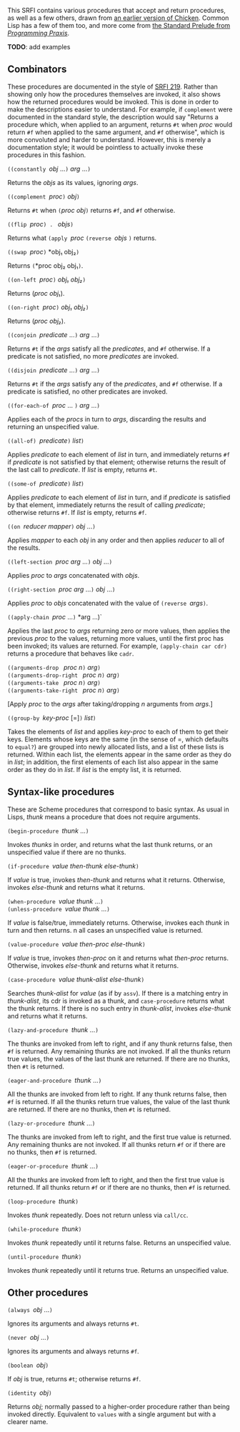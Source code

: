 This SRFI contains various procedures that accept and return procedures,
as well as a few others, drawn from
[an earlier version of Chicken](http://wiki.call-cc.org/eggref/4/combinators).
Common Lisp has a few of them too, and more come from
[the Standard Prelude from *Programming Praxis*](http://programmingpraxis.com/contents/standard-prelude/).

**TODO**: add examples


## Combinators

These procedures are documented in the style of
[SRFI 219](https://srfi.schemers.org/srfi-219/srfi-219.html).
Rather than showing only how the procedures themselves are invoked,
it also shows how the returned procedures would be invoked.
This is done in order to make the descriptions easier to understand.
For example, if `complement` were documented in the standard style,
the description would say "Returns a procedure which, when applied to an argument,
returns `#t` when *proc* would return `#f` when applied to the same argument,
and `#f` otherwise", which is more convoluted and harder to understand.
However, this is merely a documentation style;
it would be pointless to actually invoke these procedures in this fashion.

`((constantly `*obj* ...`)` *arg* ...`)`

Returns the *objs* as its values, ignoring *args*.

`((complement `*proc*`)` *obj*`)`

Returns `#t` when `(`*proc obj*`)` returns `#f`, and `#f` otherwise.

`((flip `*proc*`) . ` *objs*`)`

Returns what `(apply `*proc* `(reverse `*objs* `)` returns.

`((swap `*proc*`)` *obj₁ obj₂`)`

Returns `(`*proc obj₂ obj₁`)`.

`((on-left `*proc*`)` *obj₁ obj₂*`)`

Returns (*proc obj₁*).

`((on-right `*proc*`)` *obj₁ obj₂*`)`

Returns (*proc obj₂*).

`((conjoin `*predicate* ...`)` *arg* ...`)`

Returns `#t` if the *args* satisfy all the *predicates*, and `#f` otherwise.
If a predicate is not satisfied, no more *predicates* are invoked.

`((disjoin `*predicate* ...`)` *arg* ...`)`

Returns `#t` if the *args* satisfy any of the *predicates*, and `#f` otherwise.
If a predicate is satisfied, no other predicates are invoked.

`((for-each-of `*proc* ... `)` *arg* ...`)`

Applies each of the *procs* in turn to *args*,
discarding the results and returning an unspecified value.

`((all-of) `*predicate*`)` *list*`)`

Applies *predicate* to each element of *list* in turn,
and immediately returns `#f` if *predicate* is not satisfied by that element;
otherwise returns the result of the last call to *predicate*.
If *list* is empty, returns `#t`.

`((some-of `*predicate*`)` *list*`)`

Applies *predicate* to each element of *list* in turn,
and if *predicate* is satisfied by that element,
immediately returns the result of calling *predicate*;
otherwise returns `#f`.  If *list* is empty, returns `#f`.

`((on `*reducer mapper*`)` *obj* ...`)`

Applies *mapper* to each *obj* in any order
and then applies *reducer* to all of the results.

`((left-section `*proc arg* ...`)` *obj* ...`)`

Applies *proc* to *args* concatenated with *objs*.

`((right-section `*proc arg* ...`)` *obj* ...`)`

Applies *proc* to *objs* concatenated with the value of `(reverse `*args*`)`.

`((apply-chain `*proc* ...`)` *arg ...)`

Applies the last *proc* to *args* returning zero or more values,
then applies the previous *proc* to the values, returning more values,
until the first proc has been invoked; its values are returned.
For example, `(apply-chain car cdr)` returns a procedure that
behaves like `cadr`.

`((arguments-drop ` *proc n*`)` *arg*`)`  
`((arguments-drop-right ` *proc n*`)` *arg*`)`  
`((arguments-take ` *proc n*`)` *arg*`)`  
`((arguments-take-right ` *proc n*`)` *arg*`)`

[Apply *proc* to the *args* after taking/dropping *n* arguments
from *args*.]

`((group-by `*key-proc* [=]`)` *list*`)`

Takes the elements of *list* and applies *key-proc*
to each of them to get their keys.  Elements
whose keys are the same (in the sense of =,
which defaults to `equal?`)
are grouped into newly allocated lists, and a list of
these lists is returned.  Within each list, the elements
appear in the same order as they do in *list*; in addition,
the first elements of each list also appear in the same
order as they do in *list*.  If *list* is the empty list,
it is returned.

## Syntax-like procedures

These are Scheme procedures that correspond to basic syntax.
As usual in Lisps, *thunk* means a procedure that does not require arguments.

`(begin-procedure `*thunk* ...`)`

Invokes *thunks* in order, and returns what the last thunk returns,
or an unspecified value if there are no thunks.

`(if-procedure `*value then-thunk* *else-thunk*`)`

If *value* is true, invokes *then-thunk* and returns what it returns.
Otherwise, invokes *else-thunk* and returns what it returns.

`(when-procedure `*value thunk* ...`)`  
`(unless-procedure `*value thunk* ...`)`

If *value* is false/true, immediately returns.
Otherwise, invokes each *thunk* in turn and then returns.
n all cases an unspecified value is returned.

`(value-procedure `*value then-proc else-thunk*`)`

If *value* is true, invokes *then-proc* on it
and returns what *then-proc* returns.
Otherwise, invokes *else-thunk* and returns what it returns.

`(case-procedure `*value thunk-alist* *else-thunk*`)`

Searches *thunk-alist* for *value* (as if by `assv`).
If there is a matching entry in *thunk-alist*,
its cdr is invoked as a thunk, and `case-procedure` returns what the thunk returns.
If there is no such entry in *thunk-alist*,
invokes *else-thunk* and returns what it returns.

`(lazy-and-procedure `*thunk* ...`)`

The thunks are invoked from left
to right, and if any thunk returns false, 
then `#f` is returned.
Any remaining thunks are not invoked.
If all the thunks return true
values, the values of the last thunk are returned. If
there are no thunks, then `#t` is returned.

`(eager-and-procedure `*thunk* ...`)`

All the thunks are invoked from left
to right.  If any thunk returns false, 
then `#f` is returned. If all the thunks return true
values, the value of the last thunk are returned. If
there are no thunks, then `#t` is returned.

`(lazy-or-procedure `*thunk* ...`)`

The thunks are invoked from left
to right, and the first true value is returned.
Any remaining thunks are not invoked.
If all thunks return
`#f` or if there are no thunks, then `#f` is returned.

`(eager-or-procedure `*thunk* ...`)`

All the thunks are invoked from left
to right, and then the first true value is returned.
If all thunks return
`#f` or if there are no thunks, then `#f` is returned.

`(loop-procedure `*thunk*`)`

Invokes *thunk* repeatedly.  Does not return unless via `call/cc`.

`(while-procedure `*thunk*`)`

Invokes *thunk* repeatedly until it returns false.
Returns an unspecified value.

`(until-procedure `*thunk*`)`

Invokes *thunk* repeatedly until it returns true.
Returns an unspecified value.

## Other procedures

`(always `*obj* ...`)`

Ignores its arguments and always returns `#t`.

`(never `*obj* ...`)`

Ignores its arguments and always returns `#f`.

`(boolean `*obj*`)`

If *obj* is true, returns `#t`; otherwise returns `#f`.

`(identity `*obj*`)`

Returns *obj*; normally passed to a higher-order procedure rather than being invoked directly.
Equivalent to `values` with a single argument but with a clearer name.
